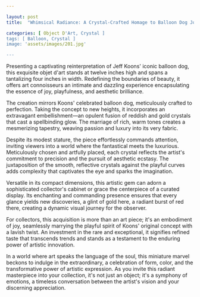 ```yaml
---

layout: post
title:  "Whimsical Radiance: A Crystal-Crafted Homage to Balloon Dog Joy"

categories: [ Object D'Art, Crystal ]
tags: [ Balloon, Crystal ]
image: 'assets/images/201.jpg'

---
```


Presenting a captivating reinterpretation of Jeff Koons' iconic balloon dog, this exquisite objet d'art stands at twelve inches high and spans a tantalizing four inches in width. Redefining the boundaries of beauty, it offers art connoisseurs an intimate and dazzling experience encapsulating the essence of joy, playfulness, and aesthetic brilliance.

The creation mirrors Koons' celebrated balloon dog, meticulously crafted to perfection. Taking the concept to new heights, it incorporates an extravagant embellishment—an opulent fusion of reddish and gold crystals that cast a spellbinding glow. The marriage of rich, warm tones creates a mesmerizing tapestry, weaving passion and luxury into its very fabric.

Despite its modest stature, the piece effortlessly commands attention, inviting viewers into a world where the fantastical meets the luxurious. Meticulously chosen and artfully placed, each crystal reflects the artist's commitment to precision and the pursuit of aesthetic ecstasy. The juxtaposition of the smooth, reflective crystals against the playful curves adds complexity that captivates the eye and sparks the imagination.

Versatile in its compact dimensions, this artistic gem can adorn a sophisticated collector's cabinet or grace the centerpiece of a curated display. Its enchanting and commanding presence ensures that every glance yields new discoveries, a glint of gold here, a radiant burst of red there, creating a dynamic visual journey for the observer.

For collectors, this acquisition is more than an art piece; it's an embodiment of joy, seamlessly marrying the playful spirit of Koons' original concept with a lavish twist. An investment in the rare and exceptional, it signifies refined taste that transcends trends and stands as a testament to the enduring power of artistic innovation.

In a world where art speaks the language of the soul, this miniature marvel beckons to indulge in the extraordinary, a celebration of form, color, and the transformative power of artistic expression. As you invite this radiant masterpiece into your collection, it's not just an object; it's a symphony of emotions, a timeless conversation between the artist's vision and your discerning appreciation.

